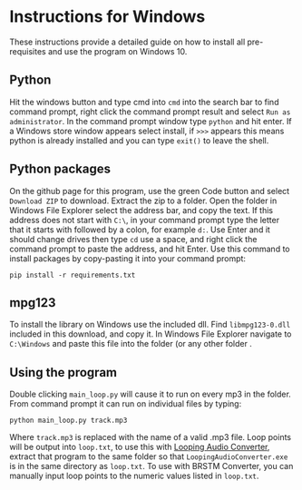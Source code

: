 # Instructions for Windows
 These instructions provide a detailed guide on how to install all pre-requisites and use the program on Windows 10.

## Python
 Hit the windows button and type cmd into `cmd` into the search bar to find command prompt, right click the command 
 prompt result and select `Run as administrator`.
 In the command prompt window type `python` and hit enter.  If a Windows store window appears select install, if `>>>` 
 appears this means python is already installed and you can type `exit()` to leave the shell.  

## Python packages
 On the github page for this program, use the green Code button and select `Download ZIP` to download.  Extract the zip
 to a folder.  Open the folder in Windows File Explorer select the address bar, and copy the text.  If this address does
 not start with `C:\`, in your command prompt type the letter that it starts with followed by a colon, for example `d:`.
 Use Enter and it should change drives
 then type `cd` use a space, and right click the command prompt to paste the address, and hit Enter. Use this command to
 install packages by copy-pasting it into your command prompt:
  
  ```
pip install -r requirements.txt
  ```

## mpg123
 To install the library on Windows use the included dll. Find `libmpg123-0.dll` included in this download, and copy it.
   In Windows File Explorer navigate to `C:\Windows` and paste this file into the folder (or any other folder .
 
## Using the program 
 Double clicking `main_loop.py` will cause it to run on every mp3 in the folder. From command prompt it can run on 
 individual files by typing:
 ```
 python main_loop.py track.mp3
``` 
 Where `track.mp3` is replaced with the name of a valid .mp3 file.  Loop points will be output into `loop.txt`, to use 
 this with [Looping Audio Converter](https://github.com/libertyernie/LoopingAudioConverter/releases), extract that program
 to the same folder so that `LoopingAudioConverter.exe` is in the same directory as `loop.txt`.  To use with BRSTM
 Converter, you can manually input loop points to the numeric values listed in `loop.txt`.